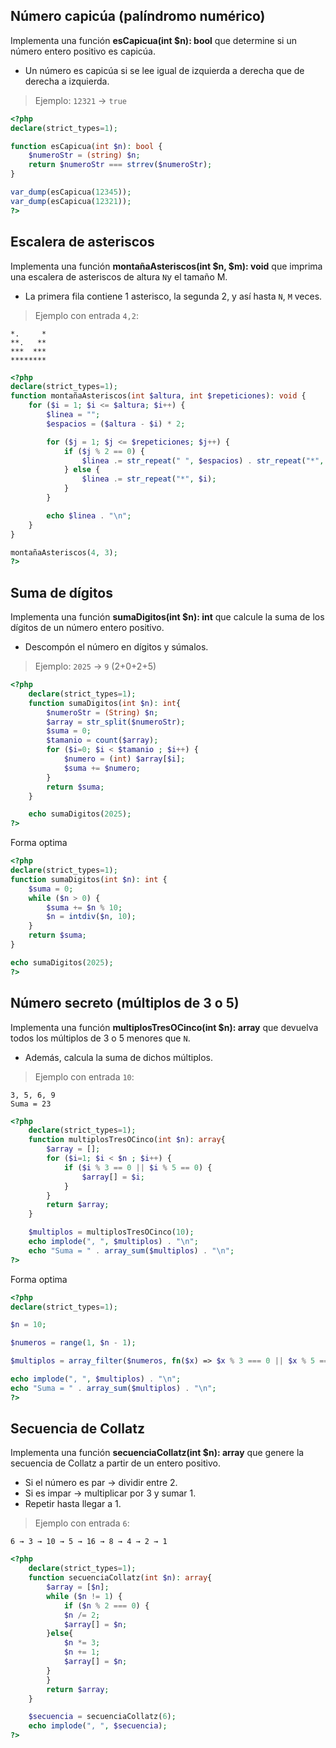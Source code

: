 ## Número capicúa (palíndromo numérico)

Implementa una función __esCapicua(int $n): bool__ que determine si un número entero positivo es capicúa.

- Un número es capicúa si se lee igual de izquierda a derecha que de derecha a izquierda.

> Ejemplo: `12321` → `true`

```php
<?php
declare(strict_types=1);

function esCapicua(int $n): bool {
    $numeroStr = (string) $n;
    return $numeroStr === strrev($numeroStr);
}

var_dump(esCapicua(12345));
var_dump(esCapicua(12321));
?>
```

## Escalera de asteriscos

Implementa una función __montañaAsteriscos(int $n, $m): void__ que imprima una escalera de asteriscos de altura `N`y el tamaño M.

- La primera fila contiene 1 asterisco, la segunda 2, y así hasta `N`, `M` veces.

> Ejemplo con entrada `4,2`:

```text
*.     *
**.   **
***  ***
********
```

```php
<?php
declare(strict_types=1);
function montañaAsteriscos(int $altura, int $repeticiones): void {
    for ($i = 1; $i <= $altura; $i++) {
        $linea = "";
        $espacios = ($altura - $i) * 2;

        for ($j = 1; $j <= $repeticiones; $j++) {
            if ($j % 2 == 0) { 
                $linea .= str_repeat(" ", $espacios) . str_repeat("*", $i);
            } else {           
                $linea .= str_repeat("*", $i);
            }
        }

        echo $linea . "\n";
    }
}

montañaAsteriscos(4, 3);
?>
```

## Suma de dígitos

Implementa una función __sumaDigitos(int $n): int__ que calcule la suma de los dígitos de un número entero positivo.

- Descompón el número en dígitos y súmalos.

> Ejemplo: `2025` → `9` (2+0+2+5)

```php
<?php
    declare(strict_types=1);
    function sumaDigitos(int $n): int{
        $numeroStr = (String) $n;
        $array = str_split($numeroStr);
        $suma = 0;
        $tamanio = count($array);
        for ($i=0; $i < $tamanio ; $i++) { 
            $numero = (int) $array[$i];
            $suma += $numero;
        }
        return $suma;
    }

    echo sumaDigitos(2025);
?>
```

Forma optima
```php
<?php
declare(strict_types=1);
function sumaDigitos(int $n): int {
    $suma = 0;
    while ($n > 0) {
        $suma += $n % 10;
        $n = intdiv($n, 10);
    }
    return $suma;
}

echo sumaDigitos(2025);
?>
```

## Número secreto (múltiplos de 3 o 5)

Implementa una función __multiplosTresOCinco(int $n): array__ que devuelva todos los múltiplos de 3 o 5 menores que `N`.

- Además, calcula la suma de dichos múltiplos.

> Ejemplo con entrada `10`:

```code
3, 5, 6, 9
Suma = 23
```

```php
<?php
    declare(strict_types=1);
    function multiplosTresOCinco(int $n): array{
        $array = [];
        for ($i=1; $i < $n ; $i++) { 
            if ($i % 3 == 0 || $i % 5 == 0) {
                $array[] = $i;
            }
        }
        return $array;
    }

    $multiplos = multiplosTresOCinco(10);
    echo implode(", ", $multiplos) . "\n";
    echo "Suma = " . array_sum($multiplos) . "\n";
?>
```
Forma optima

```php
<?php
declare(strict_types=1);

$n = 10;

$numeros = range(1, $n - 1);

$multiplos = array_filter($numeros, fn($x) => $x % 3 === 0 || $x % 5 === 0);

echo implode(", ", $multiplos) . "\n";       
echo "Suma = " . array_sum($multiplos) . "\n";
?>
```

## Secuencia de Collatz

Implementa una función __secuenciaCollatz(int $n): array__ que genere la secuencia de Collatz a partir de un entero positivo.

- Si el número es par → dividir entre 2.  
- Si es impar → multiplicar por 3 y sumar 1.  
- Repetir hasta llegar a 1.

> Ejemplo con entrada `6`:

```code
6 → 3 → 10 → 5 → 16 → 8 → 4 → 2 → 1
```

```php
<?php
    declare(strict_types=1);
    function secuenciaCollatz(int $n): array{
        $array = [$n];
        while ($n != 1) {
            if ($n % 2 === 0) {
            $n /= 2;
            $array[] = $n;
        }else{
            $n *= 3;
            $n += 1; 
            $array[] = $n;
        }
        }
        return $array;
    }

    $secuencia = secuenciaCollatz(6);
    echo implode(", ", $secuencia);
?>
```